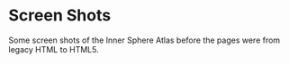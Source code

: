 Screen Shots
===========

Some screen shots of the Inner Sphere Atlas before the pages were from legacy HTML to HTML5. 